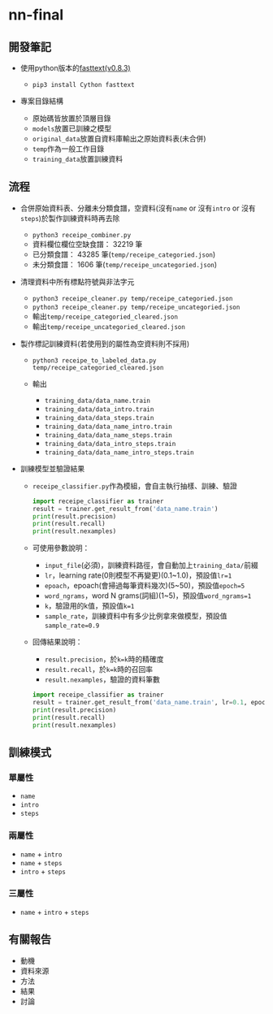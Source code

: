 # nn-final

## 開發筆記

-   使用python版本的[fasttext(v0.8.3)](https://pypi.org/project/fasttext/)

    -   `pip3 install Cython fasttext`

-   專案目錄結構

    -   原始碼皆放置於頂層目錄
    -   `models`放置已訓練之模型
    -   `original_data`放置自資料庫輸出之原始資料表(未合併)
    -   `temp`作為一般工作目錄
    -   `training_data`放置訓練資料

## 流程

-   合併原始資料表、分離未分類食譜，空資料(沒有`name` or 沒有`intro` or 沒有`steps`)於製作訓練資料時再去除

    -   `python3 receipe_combiner.py`
    -   資料欄位欄位空缺食譜： 32219 筆
    -   已分類食譜： 43285 筆(`temp/receipe_categoried.json`)
    -   未分類食譜： 1606 筆(`temp/receipe_uncategoried.json`)

-   清理資料中所有標點符號與非法字元

    -   `python3 receipe_cleaner.py temp/receipe_categoried.json`
    -   `python3 receipe_cleaner.py temp/receipe_uncategoried.json`
    -   輸出`temp/receipe_categoried_cleared.json`
    -   輸出`temp/receipe_uncategoried_cleared.json`

-   製作標記訓練資料(若使用到的屬性為空資料則不採用)

    -   `python3 receipe_to_labeled_data.py temp/receipe_categoried_cleared.json`
    -   輸出

        -   `training_data/data_name.train`
        -   `training_data/data_intro.train`
        -   `training_data/data_steps.train`
        -   `training_data/data_name_intro.train`
        -   `training_data/data_name_steps.train`
        -   `training_data/data_intro_steps.train`
        -   `training_data/data_name_intro_steps.train`

-   訓練模型並驗證結果

    -   `receipe_classifier.py`作為模組，會自主執行抽樣、訓練、驗證

        ```python
        import receipe_classifier as trainer
        result = trainer.get_result_from('data_name.train')
        print(result.precision)
        print(result.recall)
        print(result.nexamples)
        ```

    -   可使用參數說明：

        -   `input_file`(必須)，訓練資料路徑，會自動加上`training_data/`前綴
        -   `lr`，learning rate(0則模型不再變更)(0.1~1.0)，預設值`lr=1`
        -   `epoach`，epoach(會掃過每筆資料幾次)(5~50)，預設值`epoch=5`
        -   `word_ngrams`，word N grams(詞組)(1~5)，預設值`word_ngrams=1`
        -   `k`，驗證用的k值，預設值`k=1`
        -   `sample_rate`，訓練資料中有多少比例拿來做模型，預設值`sample_rate=0.9`

    -   回傳結果說明：

        -   `result.precision`，於`k=k`時的精確度
        -   `result.recall`，於`k=k`時的召回率
        -   `result.nexamples`，驗證的資料筆數

        ```python
        import receipe_classifier as trainer
        result = trainer.get_result_from('data_name.train', lr=0.1, epoch=5, word_ngrams=1, k=1, sample_rate=0.9)
        print(result.precision)
        print(result.recall)
        print(result.nexamples)
        ```

## 訓練模式

### 單屬性

-   `name`
-   `intro`
-   `steps`

### 兩屬性

-   `name` + `intro`
-   `name` + `steps`
-   `intro` + `steps`

### 三屬性

-   `name` + `intro` + `steps`

## 有關報告

-   動機
-   資料來源
-   方法
-   結果
-   討論
